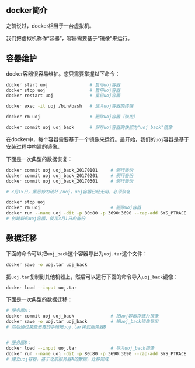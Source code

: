 ## docker简介

之前说过，docker相当于一台虚拟机。

我们把虚拟机称作“容器”，容器需要基于“镜像”来运行。



## 容器维护

docker容器很容易维护。您只需要掌握以下命令：

```bash
docker start uoj                # 启动uoj容器
docker stop uoj                 # 暂停uoj容器
docker restart uoj              # 重启uoj容器

docker exec -it uoj /bin/bash   # 进入uoj容器的终端

docker rm uoj                   # 删除uoj容器（慎用）

docker commit uoj uoj_back      # 保存uoj容器的快照为"uoj_back"镜像
```

在docker中，每个容器需要基于一个镜像来运行。最开始，我们的`uoj`容器是基于安装过程中构建的镜像。

下面是一次典型的数据恢复：

```bash
docker commit uoj uoj_back_20170101     # 例行备份
docker commit uoj uoj_back_20170201     # 例行备份
docker commit uoj uoj_back_20170301     # 例行备份

# 3月15日，黑恶势力破坏了uoj，uoj容器已经无用，必须恢复

docker stop uoj
docker rm uoj                           # 删除uoj容器
docker run --name uoj -dit -p 80:80 -p 3690:3690 --cap-add SYS_PTRACE  uoj_back_20170301
# 创建新的uoj容器，使用3月1日的备份
```

## 数据迁移

下面的命令可以把`uoj_back`这个容器导出为`uoj.tar`这个文件：
```bash
docker save -o uoj.tar uoj_back
```
把`uoj.tar`复制到其他机器上，然后可以运行下面的命令导入`uoj_back`镜像：
```bash
docker load --input uoj.tar
```

下面是一次典型的数据迁移：
```bash
# 服务器A：
docker commit uoj uoj_back              # 把uoj容器存储为镜像
docker save -o uoj.tar uoj_back         # 把uoj_back镜像导出
# 然后通过某些恶毒的手段把uoj.tar拷到服务器B


# 服务器B：
docker load --input uoj.tar             # 导入uoj_back镜像
docker run --name uoj -dit -p 80:80 -p 3690:3690 --cap-add SYS_PTRACE  uoj_back
# 建立uoj容器，基于之前服务器A的数据，迁移完成
```
